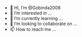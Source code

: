 - 👋 Hi, I’m @Gobinda2008
- 👀 I’m interested in ...
- 🌱 I’m currently learning ...
- 💞️ I’m looking to collaborate on ...
- 📫 How to reach me ...

<!---
Gobinda2008/Gobinda2008 is a ✨ special ✨ repository because its `README.md` (this file) appears on your GitHub profile.
You can click the Preview link to take a look at your changes.

